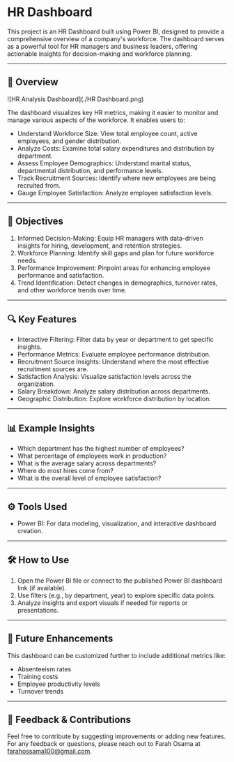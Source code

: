 # HR Dashboard

This project is an HR Dashboard built using Power BI, designed to provide a comprehensive overview of a company's workforce. The dashboard serves as a powerful tool for HR managers and business leaders, offering actionable insights for decision-making and workforce planning.

---

## 🧾 Overview

![HR Analysis Dashboard](./HR Dashboard.png)

The dashboard visualizes key HR metrics, making it easier to monitor and manage various aspects of the workforce. It enables users to:

- Understand Workforce Size: View total employee count, active employees, and gender distribution.
- Analyze Costs: Examine total salary expenditures and distribution by department.
- Assess Employee Demographics: Understand marital status, departmental distribution, and performance levels.
- Track Recruitment Sources: Identify where new employees are being recruited from.
- Gauge Employee Satisfaction: Analyze employee satisfaction levels.

---

## 🎯 Objectives

1. Informed Decision-Making: Equip HR managers with data-driven insights for hiring, development, and retention strategies.
2. Workforce Planning: Identify skill gaps and plan for future workforce needs.
3. Performance Improvement: Pinpoint areas for enhancing employee performance and satisfaction.
4. Trend Identification: Detect changes in demographics, turnover rates, and other workforce trends over time.

---

## 🔍 Key Features

- Interactive Filtering: Filter data by year or department to get specific insights.
- Performance Metrics: Evaluate employee performance distribution.
- Recruitment Source Insights: Understand where the most effective recruitment sources are.
- Satisfaction Analysis: Visualize satisfaction levels across the organization.
- Salary Breakdown: Analyze salary distribution across departments.
- Geographic Distribution: Explore workforce distribution by location.

---

## 📊 Example Insights

- Which department has the highest number of employees?
- What percentage of employees work in production?
- What is the average salary across departments?
- Where do most hires come from?
- What is the overall level of employee satisfaction?

---

## ⚙ Tools Used

- Power BI: For data modeling, visualization, and interactive dashboard creation.

---

## 🛠 How to Use

1. Open the Power BI file or connect to the published Power BI dashboard link (if available).
2. Use filters (e.g., by department, year) to explore specific data points.
3. Analyze insights and export visuals if needed for reports or presentations.

---

## 🔮 Future Enhancements

This dashboard can be customized further to include additional metrics like:
- Absenteeism rates
- Training costs
- Employee productivity levels
- Turnover trends

---

## 📢 Feedback & Contributions

Feel free to contribute by suggesting improvements or adding new features. For any feedback or questions, please reach out to Farah Osama at farahossama100@gmail.com.
